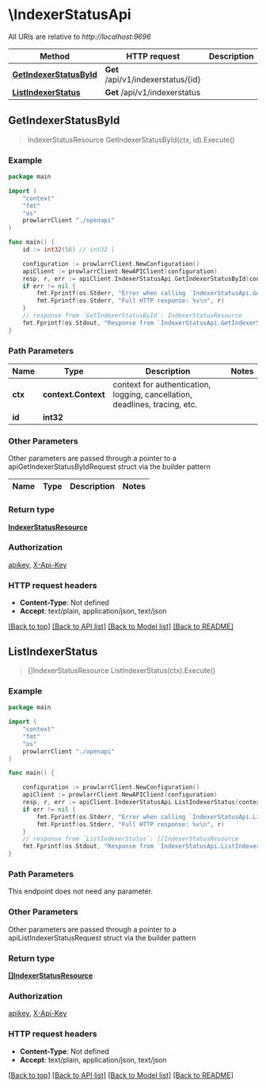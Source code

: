 # \IndexerStatusApi

All URIs are relative to *http://localhost:9696*

Method | HTTP request | Description
------------- | ------------- | -------------
[**GetIndexerStatusById**](IndexerStatusApi.md#GetIndexerStatusById) | **Get** /api/v1/indexerstatus/{id} | 
[**ListIndexerStatus**](IndexerStatusApi.md#ListIndexerStatus) | **Get** /api/v1/indexerstatus | 



## GetIndexerStatusById

> IndexerStatusResource GetIndexerStatusById(ctx, id).Execute()



### Example

```go
package main

import (
    "context"
    "fmt"
    "os"
    prowlarrClient "./openapi"
)

func main() {
    id := int32(56) // int32 | 

    configuration := prowlarrClient.NewConfiguration()
    apiClient := prowlarrClient.NewAPIClient(configuration)
    resp, r, err := apiClient.IndexerStatusApi.GetIndexerStatusById(context.Background(), id).Execute()
    if err != nil {
        fmt.Fprintf(os.Stderr, "Error when calling `IndexerStatusApi.GetIndexerStatusById``: %v\n", err)
        fmt.Fprintf(os.Stderr, "Full HTTP response: %v\n", r)
    }
    // response from `GetIndexerStatusById`: IndexerStatusResource
    fmt.Fprintf(os.Stdout, "Response from `IndexerStatusApi.GetIndexerStatusById`: %v\n", resp)
}
```

### Path Parameters


Name | Type | Description  | Notes
------------- | ------------- | ------------- | -------------
**ctx** | **context.Context** | context for authentication, logging, cancellation, deadlines, tracing, etc.
**id** | **int32** |  | 

### Other Parameters

Other parameters are passed through a pointer to a apiGetIndexerStatusByIdRequest struct via the builder pattern


Name | Type | Description  | Notes
------------- | ------------- | ------------- | -------------


### Return type

[**IndexerStatusResource**](IndexerStatusResource.md)

### Authorization

[apikey](../README.md#apikey), [X-Api-Key](../README.md#X-Api-Key)

### HTTP request headers

- **Content-Type**: Not defined
- **Accept**: text/plain, application/json, text/json

[[Back to top]](#) [[Back to API list]](../README.md#documentation-for-api-endpoints)
[[Back to Model list]](../README.md#documentation-for-models)
[[Back to README]](../README.md)


## ListIndexerStatus

> []IndexerStatusResource ListIndexerStatus(ctx).Execute()



### Example

```go
package main

import (
    "context"
    "fmt"
    "os"
    prowlarrClient "./openapi"
)

func main() {

    configuration := prowlarrClient.NewConfiguration()
    apiClient := prowlarrClient.NewAPIClient(configuration)
    resp, r, err := apiClient.IndexerStatusApi.ListIndexerStatus(context.Background()).Execute()
    if err != nil {
        fmt.Fprintf(os.Stderr, "Error when calling `IndexerStatusApi.ListIndexerStatus``: %v\n", err)
        fmt.Fprintf(os.Stderr, "Full HTTP response: %v\n", r)
    }
    // response from `ListIndexerStatus`: []IndexerStatusResource
    fmt.Fprintf(os.Stdout, "Response from `IndexerStatusApi.ListIndexerStatus`: %v\n", resp)
}
```

### Path Parameters

This endpoint does not need any parameter.

### Other Parameters

Other parameters are passed through a pointer to a apiListIndexerStatusRequest struct via the builder pattern


### Return type

[**[]IndexerStatusResource**](IndexerStatusResource.md)

### Authorization

[apikey](../README.md#apikey), [X-Api-Key](../README.md#X-Api-Key)

### HTTP request headers

- **Content-Type**: Not defined
- **Accept**: text/plain, application/json, text/json

[[Back to top]](#) [[Back to API list]](../README.md#documentation-for-api-endpoints)
[[Back to Model list]](../README.md#documentation-for-models)
[[Back to README]](../README.md)

